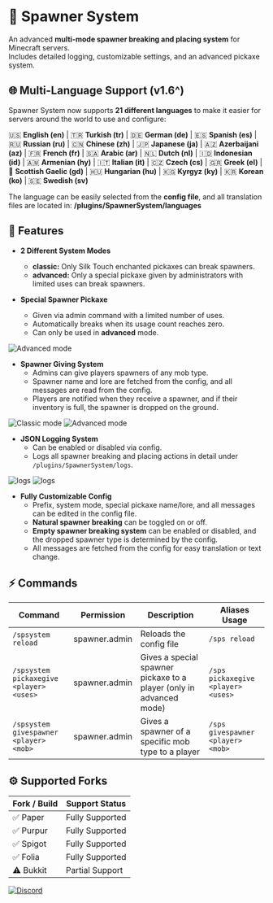 # 📎 Spawner System

An advanced **multi-mode spawner breaking and placing system** for Minecraft servers.  
Includes detailed logging, customizable settings, and an advanced pickaxe system.

## 🌐 Multi-Language Support (v1.6^)
Spawner System now supports **21 different languages** to make it easier for servers around the world to use and configure:  

🇺🇸 **English (en)** | 🇹🇷 **Turkish (tr)** | 🇩🇪 **German (de)** | 🇪🇸 **Spanish (es)** | 🇷🇺 **Russian (ru)** | 🇨🇳 **Chinese (zh)** | 🇯🇵 **Japanese (ja)** | 🇦🇿 **Azerbaijani (az)** | 🇫🇷 **French (fr)** | 🇸🇦 **Arabic (ar)** | 🇳🇱 **Dutch (nl)** | 🇮🇩 **Indonesian (id)** | 🇦🇲 **Armenian (hy)** | 🇮🇹 **Italian (it)** | 🇨🇿 **Czech (cs)** | 🇬🇷 **Greek (el)** | 🏴󠁧󠁢󠁳󠁣󠁴󠁿 **Scottish Gaelic (gd)** | 🇭🇺 **Hungarian (hu)** | 🇰🇬 **Kyrgyz (ky)** | 🇰🇷 **Korean (ko)** | 🇸🇪 **Swedish (sv)**  

The language can be easily selected from the **config file**, and all translation files are located in: **/plugins/SpawnerSystem/languages**


## 🚀 Features

- **2 Different System Modes**  
  - **classic:** Only Silk Touch enchanted pickaxes can break spawners.  
  - **advanced:** Only a special pickaxe given by administrators with limited uses can break spawners.

- **Special Spawner Pickaxe**  
  - Given via admin command with a limited number of uses.  
  - Automatically breaks when its usage count reaches zero.  
  - Can only be used in **advanced** mode.  

![Advanced mode](https://cdn.modrinth.com/data/cached_images/5442b6efd1438ede26b5cf8ddbcb2eeaf1ac6852_0.webp)

- **Spawner Giving System**  
  - Admins can give players spawners of any mob type.  
  - Spawner name and lore are fetched from the config, and all messages are read from the config.  
  - Players are notified when they receive a spawner, and if their inventory is full, the spawner is dropped on the ground.

![Classic mode](https://cdn.modrinth.com/data/cached_images/cef657b0c807bd23c0ffe3eadb8cb572264d991d_0.webp)
![Advanced mode](https://cdn.modrinth.com/data/cached_images/ef14ae1a24e0559bc686519dfb16a16023a12e0b_0.webp)

- **JSON Logging System**  
  - Can be enabled or disabled via config.  
  - Logs all spawner breaking and placing actions in detail under `/plugins/SpawnerSystem/logs`.

![logs](https://cdn.modrinth.com/data/cached_images/d9970ba9dbb7f14b1a80c55b2f96284fe8ed0b03_0.webp)
![logs](https://cdn.modrinth.com/data/cached_images/a3d3881181aa67e157e6ffbb8d51bf06a769fd2b_0.webp)

- **Fully Customizable Config**  
  - Prefix, system mode, special pickaxe name/lore, and all messages can be edited in the config file.  
  - **Natural spawner breaking** can be toggled on or off.  
  - **Empty spawner breaking system** can be enabled or disabled, and the dropped spawner type is determined by the config.  
  - All messages are fetched from the config for easy translation or text change.

## ⚡ Commands

| Command | Permission | Description | Aliases Usage |
|---------|------------|-------------|---------------|
| `/spsystem reload` | spawner.admin | Reloads the config file | `/sps reload` |
| `/spsystem pickaxegive <player> <uses>` | spawner.admin | Gives a special spawner pickaxe to a player (only in advanced mode) | `/sps pickaxegive <player> <uses>` |
| `/spsystem givespawner <player> <mob>` | spawner.admin | Gives a spawner of a specific mob type to a player | `/sps givespawner <player> <mob>` |

## ⚙️ Supported Forks

| Fork / Build | Support Status  |
|--------------|----------------|
| ✅ Paper     | Fully Supported |
| ✅ Purpur    | Fully Supported |
| ✅ Spigot    | Fully Supported |
| ✅ Folia     | Fully Supported |
| ⚠️ Bukkit    | Partial Support |

[![Discord](https://cdn.modrinth.com/data/cached_images/4de86371cc7bcf3818924b198f31baacc304700f.png)
](https://discord.gg/H7RMcAMFeZ)
